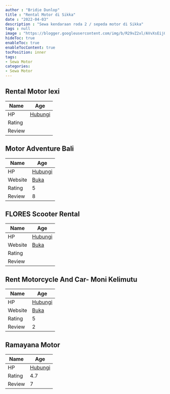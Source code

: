 ```yaml
---
author : "Bridie Dunlop"
title : "Rental Motor di Sikka"
date : "2022-04-03"
description : "Sewa kendaraan roda 2 / sepeda motor di Sikka"
tags : null
image : "https://blogger.googleusercontent.com/img/b/R29vZ2xl/AVvXsEij09az1AKDZeatsl1ahPqZPPYeGg7iteYqif6TrcXtyUyAS1V_c7U6f3qgXul5WkF6cQzxASz80R2JqFNyLOmFKtgU6VFh1CW3MKQv1t2c4FIA5m-ludkRtBov4MVQcZNKMcANhbU_fep2Y7xDOj3HJ94i4iUwpdlMNH0tU4_sETZ8LJ8tNPy1cqBf6Q/w300-h200/rental-motor-di-sikka.png"
hideToc: true
enableToc: true
enableTocContent: true
tocPosition: inner
tags:
- Sewa Motor
categories:
- Sewa Motor
---
```



## Rental Motor lexi

Name | Age
--------|------
HP | [Hubungi](https://pcandroidplayer.blogspot.com/?clayads=https://getnumber.ndower.dev?phone=MDgyMjM1MjQzMzQy)
Rating | 
Review | 


## Motor Adventure Bali

Name | Age
--------|------
HP | [Hubungi](https://pcandroidplayer.blogspot.com/?clayads=https://getnumber.ndower.dev?phone=MDgxMTM5OTc5NQ==)
Website | [Buka](https://pcandroidplayer.blogspot.com/?clayads=aHR0cHM6Ly93d3cubW90b3ItYWR2ZW50dXJlLWJhbGkuY29tLw==) 
Rating | 5
Review | 8


## FLORES Scooter Rental

Name | Age
--------|------
HP | [Hubungi](https://pcandroidplayer.blogspot.com/?clayads=https://getnumber.ndower.dev?phone=MDgxMjM5NDU1NjQ0)
Website | [Buka](https://pcandroidplayer.blogspot.com/?clayads=aHR0cHM6Ly9udXNhLXdpc2F0YS1jb21tdW5pdHktYmFzZWQtdG91cnMuYnVzaW5lc3Muc2l0ZS8=) 
Rating | 
Review | 


## Rent Motorcycle And Car- Moni Kelimutu

Name | Age
--------|------
HP | [Hubungi](https://pcandroidplayer.blogspot.com/?clayads=https://getnumber.ndower.dev?phone=MDgxMzI1NjA5MDUx)
Website | [Buka](https://pcandroidplayer.blogspot.com/?clayads=aHR0cDovL3d3dy5yZW50YWxtb3Rvci5jb20v) 
Rating | 5
Review | 2


## Ramayana Motor

Name | Age
--------|------
HP | [Hubungi](https://pcandroidplayer.blogspot.com/?clayads=https://getnumber.ndower.dev?phone=MDgyMjQ3MzQwMDAz)
Rating | 4.7
Review | 7


